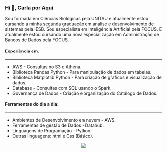 <h3 align="left">Hi 👋,  Carla por Aqui</h3>

<p>Sou formada em Ciências Biológicas pela UNITAU e atualmente estou cursando a minha segunda graduação em  análise e desenvolvimento de sistemas pela IESB. Sou especialista em Inteligência Artificial pela FOCUS. E atualmente estou cursando uma nova especialização em Administração de Bancos de Dados pela FOCUS.</p>

<h4 align="left">Experiência em: </h4>

---

- AWS - Consultas no S3 e Athena.
- Biblioteca Pandas Python -  Para manipulação de dados em tabelas.
- Biblioteca Matplotlib Python - Para criação de gŕaficos e visualização de dados.
- Database - Consultas com SQL usando o Spark.
- Governança de Dados - Criação e organização do Catálogo de Dados.

<h4 align="left">Ferramentas do dia a dia:</h4>

---

- Ambientes de Desenvolvimento em nuvem - AWS.
- Ferramentas de gestão de Dados - Datahub.
- Linguagens de Programação - Python.
- Outras linguagens: html e Css (Básico).

<div align = "center">
  <img src ="https://github.com/carlaallmeida/carlaallmeida/assets/102884279/8d80922c-9697-4944-9db7-0fece2b0796a" />
</div>

